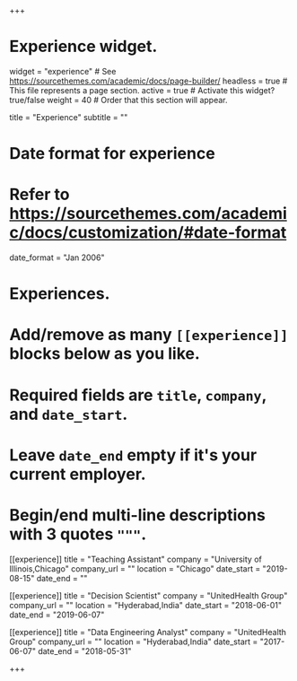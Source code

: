 +++
# Experience widget.
widget = "experience"  # See https://sourcethemes.com/academic/docs/page-builder/
headless = true  # This file represents a page section.
active = true  # Activate this widget? true/false
weight = 40  # Order that this section will appear.

title = "Experience"
subtitle = ""

# Date format for experience
#   Refer to https://sourcethemes.com/academic/docs/customization/#date-format
date_format = "Jan 2006"

# Experiences.
#   Add/remove as many `[[experience]]` blocks below as you like.
#   Required fields are `title`, `company`, and `date_start`.
#   Leave `date_end` empty if it's your current employer.
#   Begin/end multi-line descriptions with 3 quotes `"""`.
[[experience]]
  title = "Teaching Assistant"
  company = "University of Illinois,Chicago"
  company_url = ""
  location = "Chicago"
  date_start = "2019-08-15"
  date_end = ""

[[experience]]
  title = "Decision Scientist"
  company = "UnitedHealth Group"
  company_url = ""
  location = "Hyderabad,India"
  date_start = "2018-06-01"
  date_end = "2019-06-07"
  
[[experience]]
  title = "Data Engineering Analyst"
  company = "UnitedHealth Group"
  company_url = ""
  location = "Hyderabad,India"
  date_start = "2017-06-07"
  date_end = "2018-05-31"

+++
